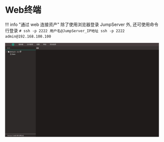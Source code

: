 # Web终端

!!! info "通过 web 连接资产"
     除了使用浏览器登录 JumpServer 外, 还可使用命令行登录
     ```
     # ssh -p 2222 用户名@JumpServer_IP地址
     ssh -p 2222 admin@192.168.100.100
     ```

![Web终端](../../img/user_terminal_web-terminal_list.jpg)
